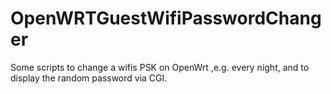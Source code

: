 # OpenWRTGuestWifiPasswordChanger
Some scripts to change a wifis PSK on OpenWrt ,e.g. every night, and to display the random password via CGI.
